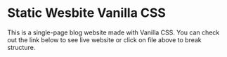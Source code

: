 # Static Wesbite Vanilla CSS

This is a single-page blog website made with Vanilla CSS. You can check out the link below to see live website or click on file above to break structure.
